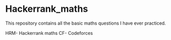# Hackerrank_maths
This repository contains all the basic maths questions I have ever practiced.

HRM- Hackerrank maths
CF- Codeforces
